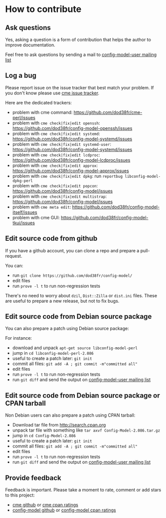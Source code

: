 # How to contribute #

## Ask questions ##

Yes, asking a question is a form of contribution that helps the author
to improve documentation.

Feel free to ask questions by sending a mail to
[config-model-user mailing list](mailto:config-model-users@lists.sourceforge.net)

## Log a bug ##

Please report issue on the issue tracker that best match your problem. If you
don't know please use [cme issue tracker](https://github.com/dod38fr/cme-perl/issues).

Here are the dedicated trackers:

* problem with cme command: https://github.com/dod38fr/cme-perl/issues
* problem with `cme check|fix|edit openssh`: https://github.com/dod38fr/config-model-openssh/issues
* problem with `cme check|fix|edit systemd`: https://github.com/dod38fr/config-model-systemd/issues
* problem with `cme check|fix|edit systemd-user`: https://github.com/dod38fr/config-model-systemd/issues
* problem with `cme check|fix|edit lcdproc`: https://github.com/dod38fr/config-model-lcdproc/issues
* problem with `cme check|fix|edit approx`: https://github.com/dod38fr/config-model-approx/issues
* problem with `cme check|fix|edit dpkg`: run `reportbug libconfig-model-dpkg-perl`
* problem with `cme check|fix|edit popcon`: https://github.com/dod38fr/config-model/issues
* problem with `cme check|fix|edit multistrap`: https://github.com/dod38fr/config-model/issues
* problem with `cme meta edit`: https://github.com/dod38fr/config-model-itself/issues
* problem with cme GUI: https://github.com/dod38fr/config-model-tkui/issues

## Edit source code from github ##

If you have a github account, you can clone a repo and prepare a pull-request.

You can:

* run `git clone https://github.com/dod38fr/config-model/`
* edit files
* run `prove -l t` to run non-regression tests

There's no need to worry about `dzil`, `Dist::Zilla` or `dist.ini`
files. These are useful to prepare a new release, but not to fix bugs.

## Edit source code from Debian source package  ##

You can also prepare a patch using Debian source package:

For instance:

* download and unpack `apt-get source libconfig-model-perl`
* jump in `cd libconfig-model-perl-2.086`
* useful to create a patch later: `git init`
* commit all files: `git add -A ; git commit -m"committed all"`
* edit files
* run `prove -l t` to run non-regression tests
* run `git diff` and send the output on [config-model-user mailing list](mailto:config-model-users@lists.sourceforge.net)


## Edit source code from Debian source package or CPAN tarball ##

Non Debian users can also prepare a patch using CPAN tarball:

* Download tar file from http://search.cpan.org
* unpack tar file with something like `tar axvf Config-Model-2.086.tar.gz`
* jump in `cd Config-Model-2.086`
* useful to create a patch later: `git init`
* commit all files: `git add -A ; git commit -m"committed all"`
* edit files
* run `prove -l t` to run non-regression tests
* run `git diff` and send the output on [config-model-user mailing list](mailto:config-model-users@lists.sourceforge.net)

## Provide feedback ##

Feedback is important. Please take a moment to rate, comment or add
stars to this project:

* [cme github](https://github.com/dod38fr/cme-perl) or [cme cpan ratings](http://cpanratings.perl.org/rate/?distribution=App-Cme)
* [config-model github](https://github.com/dod38fr/config-model) or [config-model cpan ratings](http://cpanratings.perl.org/rate/?distribution=Config::Model)
